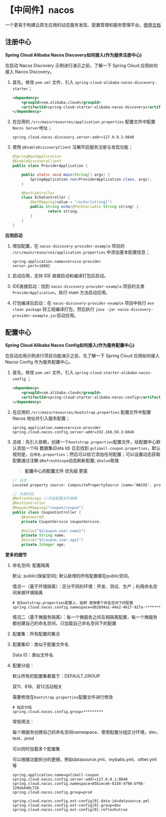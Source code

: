 # 【中间件】nacos

一个更易于构建云原生应用的动态服务发现、配置管理和服务管理平台。[使用文档](https://github.com/alibaba/spring-cloud-alibaba/blob/2023.x/spring-cloud-alibaba-examples/nacos-example/readme-zh.md)

## 注册中心

**Spring Cloud Alibaba Nacos Discovery如何接入(作为服务注册中心)**

在启动 Nacos Discovery 示例进行演示之前，了解一下 Spring Cloud 应用如何接入 Nacos Discovery。

1. 首先，修改 `pom.xml` 文件，引入 `spring-cloud-alibaba-nacos-discovery-starter`；

   ```xml
   <dependency>
       <groupId>com.alibaba.cloud</groupId>
       <artifactId>spring-cloud-starter-alibaba-nacos-discovery</artifactId>
   </dependency>
   ```

2. 在应用的 `/src/main/resources/application.properties` 配置文件中配置 `Nacos Server`地址；

   ```properties
   spring.cloud.nacos.discovery.server-addr=127.0.0.1:8848
   ```

3. 使用 `@EnableDiscoveryClient` 注解开启服务注册与发现功能；

   ```java
   @SpringBootApplication
   @EnableDiscoveryClient
   public class ProviderApplication {
   
       public static void main(String[] args) {
           SpringApplication.run(ProviderApplication.class, args);
       }
   
       @RestController
       class EchoController {
           @GetMapping(value = "/echo/{string}")
           public String echo(@PathVariable String string) {
                   return string;
           }
       }
   }
   ```

**应用启动**

1. 增加配置，在 `nacos-discovery-provider-example` 项目的 `/src/main/resources/application.properties` 中添加基本配置信息；

   ```properties
   spring.application.name=service-provider
   server.port=18082
   ```

2. 启动应用，支持 IDE 直接启动和编译打包后启动。

3. IDE直接启动：找到 `nacos-discovery-provider-example` 项目的主类 `ProviderApplication`，执行 main 方法启动应用。

4. 打包编译后启动：在 `nacos-discovery-provider-example` 项目中执行 `mvn clean package` 将工程编译打包，然后执行
   `java -jar nacos-discovery-provider-example.jar`启动应用。

## 配置中心

**Spring Cloud Alibaba Nacos Config如何接入(作为服务配置中心)**

在启动应用示例进行项目功能演示之前，先了解一下 Spring Cloud 应用如何接入 Nacos Config 作为服务配置中心。

1. 首先，修改 `pom.xml` 文件，引入 `spring-cloud-starter-alibaba-nacos-config`   ；

   ```xml
   <dependency>
       <groupId>com.alibaba.cloud</groupId>
       <artifactId>spring-cloud-starter-alibaba-nacos-config</artifactId>
   </dependency>
   ```

2. 在应用的 `/src/main/resources/bootstrap.properties` 配置文件中配置 Nacos 地址并引入服务配置；

   ```properties
   spring.application.name=service-provider
   spring.cloud.nacos.config.server-addr=192.168.50.3:8848
   ```

3. 总结：先引入依赖，创建一个`bootstrap.properties`配置文件，给配置中心默认添加一个叫 数据集(Data Id) 日志找到
   `gulimall-coupon.properties`，默认规则是，`应用名.properties`；然后可以给它添加任何配置；可以设置动态获取配置通过注解
   `@RefreshScope`动态刷新配置; `@Value`取值

   > **配置中心的配置文件 优先级 更高**

   ```java
   // 日志
   Located property source: CompositePropertySource {name='NACOS', propertySources=[NacosPropertySource {name='gulimall-coupon.properties'}]}
   
   // 示例代码
   @RefreshScope //开启配置文件刷新
   @RestController
   @RequestMapping("coupon/coupon")
   public class CouponController {
       @Autowired
       private CouponService couponService;
   		
       @Value("${coupon.user.name}")
       private String name;
       @Value("${coupon.user.age}")
       private Integer age;
   ```

**更多的细节**

1. 命名空间: 配置隔离

   默认: public(保留空间); 默认新增的所有配置都在public空间。

   情况一（基于环境隔离）：区分不同的环境：开发、测试、生产；利用命名空间来做环境隔离

   ```properties
   # 在bootstrap.properties配置上，指明 使用哪个命名空间下的配置
   spring.cloud.nacos.config.namespace=d028d4a1-44e2-461f-92fa-*******
   ```

   情况二（基于微服务隔离）：每一个微服务之间互相隔离配置，每一个微服务都创建自己的命名空间，只加载自己命名空间下的配置

2. 配置集：所有配置的集合

3. 配置集ID：类似于配置文件名

   Data ID：类似文件名

4. 配置分组：

   默认所有的配置集都属于：DEFAULT_GROUP

   双11、618、双12活动相关

   需要修改在`bootstrap.properties`配置文件进行修改

   ```properties
   # 指定分组
   spring.cloud.nacos.config.group=*********
   ```

   常规用法：

   	每个微服务创建自己的命名空间nameapace、使用配置分组区分环境，dev、test、prod

   可以同时加载多个配置集

   可以根据功能拆分的更细，例如datasource.yml、mybatis.yml、other.yml等

   ```properties
   spring.application.name=gulimall-coupon
   spring.cloud.nacos.config.server-addr=127.0.0.1:8848
   spring.cloud.nacos.config.namespace=85b1ece6-8158-4798-bf9b-329eb448c72b
   spring.cloud.nacos.config.group=prod
   
   spring.cloud.nacos.config.ext-config[0].data-id=datasource.yml
   spring.cloud.nacos.config.ext-config[0].group=dev
   spring.cloud.nacos.config.ext-config[0].refresh=true
   ```
